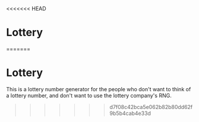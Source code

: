 <<<<<<< HEAD
# Lottery
=======
# Lottery

This is a lottery number generator for the people who don't want to think of a lottery number, and don't want to use the lottery company's RNG.
>>>>>>> d7f08c42bca5e062b82b80dd62f9b5b4cab4e33d
